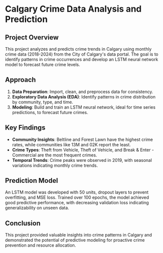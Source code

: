 
# Calgary Crime Data Analysis and Prediction

## Project Overview
This project analyzes and predicts crime trends in Calgary using monthly crime data (2018-2024) from the City of Calgary's data portal. The goal is to identify patterns in crime occurrences and develop an LSTM neural network model to forecast future crime levels.

## Approach
1. **Data Preparation**: Import, clean, and preprocess data for consistency.
2. **Exploratory Data Analysis (EDA)**: Identify patterns in crime distribution by community, type, and time.
3. **Modeling**: Build and train an LSTM neural network, ideal for time series predictions, to forecast future crimes.

## Key Findings
- **Community Insights**: Beltline and Forest Lawn have the highest crime rates, while communities like 13M and 02K report the least.
- **Crime Types**: Theft from Vehicle, Theft of Vehicle, and Break & Enter - Commercial are the most frequent crimes.
- **Temporal Trends**: Crime peaks were observed in 2019, with seasonal variations indicating monthly crime trends.

## Prediction Model
An LSTM model was developed with 50 units, dropout layers to prevent overfitting, and MSE loss. Trained over 100 epochs, the model achieved good predictive performance, with decreasing validation loss indicating generalizability on unseen data.

## Conclusion
This project provided valuable insights into crime patterns in Calgary and demonstrated the potential of predictive modeling for proactive crime prevention and resource allocation.
